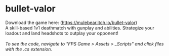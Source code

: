 # bullet-valor
Download the game here: (https://mulebear.itch.io/bullet-valor)
\
A skill-based 1v1 deathmatch with gunplay and abilities. Strategize your loadout and land headshots to outplay your opponent!
\
\
*To see the code, navigate to "FPS Game > Assets > _Scripts" and click files with the .cs extension.*
